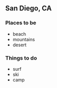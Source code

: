 ## San Diego, CA

### Places to be

- beach
- mountains
- desert

### Things to do

- surf
- ski
- camp
